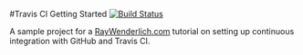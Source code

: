 #Travis CI Getting Started [![Build Status](https://travis-ci.org/pirsquareff/travis-ci-getting-started.svg?branch=master)](https://travis-ci.org/pirsquareff/travis-ci-getting-started)

A sample project for a [RayWenderlich.com](http://www.raywenderlich.com) tutorial on setting up continuous integration with GitHub and Travis CI.
